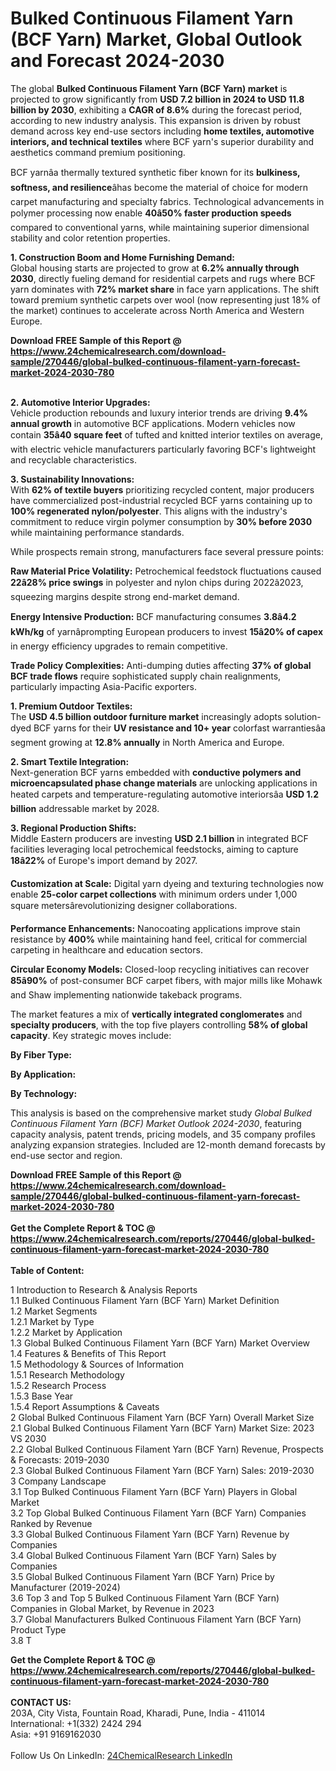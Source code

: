 <h1>Bulked Continuous Filament Yarn (BCF Yarn) Market, Global Outlook and Forecast 2024-2030</h1><p>The global <strong>Bulked Continuous Filament Yarn (BCF Yarn) market</strong> is projected to grow significantly from <strong>USD 7.2 billion in 2024 to USD 11.8 billion by 2030</strong>, exhibiting a <strong>CAGR of 8.6%</strong> during the forecast period, according to new industry analysis. This expansion is driven by robust demand across key end-use sectors including <strong>home textiles, automotive interiors, and technical textiles</strong> where BCF yarn's superior durability and aesthetics command premium positioning.</p><p>BCF yarnâa thermally textured synthetic fiber known for its <strong>bulkiness, softness, and resilience</strong>âhas become the material of choice for modern carpet manufacturing and specialty fabrics. Technological advancements in polymer processing now enable <strong>40â50% faster production speeds</strong> compared to conventional yarns, while maintaining superior dimensional stability and color retention properties.</p><p><strong>1. Construction Boom and Home Furnishing Demand:</strong><br>
Global housing starts are projected to grow at <strong>6.2% annually through 2030</strong>, directly fueling demand for residential carpets and rugs where BCF yarn dominates with <strong>72% market share</strong> in face yarn applications. The shift toward premium synthetic carpets over wool (now representing just 18% of the market) continues to accelerate across North America and Western Europe.</p><div><b>Download FREE Sample of this Report @ 
            <a href="https://www.24chemicalresearch.com/download-sample/270446/global-bulked-continuous-filament-yarn-forecast-market-2024-2030-780">
            https://www.24chemicalresearch.com/download-sample/270446/global-bulked-continuous-filament-yarn-forecast-market-2024-2030-780</a></b></div><br><p><strong>2. Automotive Interior Upgrades:</strong><br>
Vehicle production rebounds and luxury interior trends are driving <strong>9.4% annual growth</strong> in automotive BCF applications. Modern vehicles now contain <strong>35â40 square feet</strong> of tufted and knitted interior textiles on average, with electric vehicle manufacturers particularly favoring BCF's lightweight and recyclable characteristics.</p><p><strong>3. Sustainability Innovations:</strong><br>
With <strong>62% of textile buyers</strong> prioritizing recycled content, major producers have commercialized post-industrial recycled BCF yarns containing up to <strong>100% regenerated nylon/polyester</strong>. This aligns with the industry's commitment to reduce virgin polymer consumption by <strong>30% before 2030</strong> while maintaining performance standards.</p><p>While prospects remain strong, manufacturers face several pressure points:</p><p><strong>Raw Material Price Volatility:</strong> Petrochemical feedstock fluctuations caused <strong>22â28% price swings</strong> in polyester and nylon chips during 2022â2023, squeezing margins despite strong end-market demand.</p><p><strong>Energy Intensive Production:</strong> BCF manufacturing consumes <strong>3.8â4.2 kWh/kg</strong> of yarnâprompting European producers to invest <strong>15â20% of capex</strong> in energy efficiency upgrades to remain competitive.</p><p><strong>Trade Policy Complexities:</strong> Anti-dumping duties affecting <strong>37% of global BCF trade flows</strong> require sophisticated supply chain realignments, particularly impacting Asia-Pacific exporters.</p><p><strong>1. Premium Outdoor Textiles:</strong><br>
The <strong>USD 4.5 billion outdoor furniture market</strong> increasingly adopts solution-dyed BCF yarns for their <strong>UV resistance and 10+ year</strong> colorfast warrantiesâa segment growing at <strong>12.8% annually</strong> in North America and Europe.</p><p><strong>2. Smart Textile Integration:</strong><br>
Next-generation BCF yarns embedded with <strong>conductive polymers and microencapsulated phase change materials</strong> are unlocking applications in heated carpets and temperature-regulating automotive interiorsâa <strong>USD 1.2 billion</strong> addressable market by 2028.</p><p><strong>3. Regional Production Shifts:</strong><br>
Middle Eastern producers are investing <strong>USD 2.1 billion</strong> in integrated BCF facilities leveraging local petrochemical feedstocks, aiming to capture <strong>18â22%</strong> of Europe's import demand by 2027.</p><p><strong>Customization at Scale:</strong> Digital yarn dyeing and texturing technologies now enable <strong>25-color carpet collections</strong> with minimum orders under 1,000 square metersârevolutionizing designer collaborations.</p><p><strong>Performance Enhancements:</strong> Nanocoating applications improve stain resistance by <strong>400%</strong> while maintaining hand feel, critical for commercial carpeting in healthcare and education sectors.</p><p><strong>Circular Economy Models:</strong> Closed-loop recycling initiatives can recover <strong>85â90%</strong> of post-consumer BCF carpet fibers, with major mills like Mohawk and Shaw implementing nationwide takeback programs.</p><p>The market features a mix of <strong>vertically integrated conglomerates</strong> and <strong>specialty producers</strong>, with the top five players controlling <strong>58% of global capacity</strong>. Key strategic moves include:</p><p><strong>By Fiber Type:</strong></p><p><strong>By Application:</strong></p><p><strong>By Technology:</strong></p><p>This analysis is based on the comprehensive market study <em>Global Bulked Continuous Filament Yarn (BCF) Market Outlook 2024-2030</em>, featuring capacity analysis, patent trends, pricing models, and 35 company profiles analyzing expansion strategies. Included are 12-month demand forecasts by end-use sector and region.</p><div><b>Download FREE Sample of this Report @ 
            <a href="https://www.24chemicalresearch.com/download-sample/270446/global-bulked-continuous-filament-yarn-forecast-market-2024-2030-780">
            https://www.24chemicalresearch.com/download-sample/270446/global-bulked-continuous-filament-yarn-forecast-market-2024-2030-780</a></b></div><br><div><b>Get the Complete Report & TOC @ 
            <a href="https://www.24chemicalresearch.com/reports/270446/global-bulked-continuous-filament-yarn-forecast-market-2024-2030-780">
            https://www.24chemicalresearch.com/reports/270446/global-bulked-continuous-filament-yarn-forecast-market-2024-2030-780</a></b></div><br>
            <b>Table of Content:</b><p>1 Introduction to Research & Analysis Reports<br />
    1.1 Bulked Continuous Filament Yarn (BCF Yarn) Market Definition<br />
    1.2 Market Segments<br />
        1.2.1 Market by Type<br />
        1.2.2 Market by Application<br />
    1.3 Global Bulked Continuous Filament Yarn (BCF Yarn) Market Overview<br />
    1.4 Features & Benefits of This Report<br />
    1.5 Methodology & Sources of Information<br />
        1.5.1 Research Methodology<br />
        1.5.2 Research Process<br />
        1.5.3 Base Year<br />
        1.5.4 Report Assumptions & Caveats<br />
2 Global Bulked Continuous Filament Yarn (BCF Yarn) Overall Market Size<br />
    2.1 Global Bulked Continuous Filament Yarn (BCF Yarn) Market Size: 2023 VS 2030<br />
    2.2 Global Bulked Continuous Filament Yarn (BCF Yarn) Revenue, Prospects & Forecasts: 2019-2030<br />
    2.3 Global Bulked Continuous Filament Yarn (BCF Yarn) Sales: 2019-2030<br />
3 Company Landscape<br />
    3.1 Top Bulked Continuous Filament Yarn (BCF Yarn) Players in Global Market<br />
    3.2 Top Global Bulked Continuous Filament Yarn (BCF Yarn) Companies Ranked by Revenue<br />
    3.3 Global Bulked Continuous Filament Yarn (BCF Yarn) Revenue by Companies<br />
    3.4 Global Bulked Continuous Filament Yarn (BCF Yarn) Sales by Companies<br />
    3.5 Global Bulked Continuous Filament Yarn (BCF Yarn) Price by Manufacturer (2019-2024)<br />
    3.6 Top 3 and Top 5 Bulked Continuous Filament Yarn (BCF Yarn) Companies in Global Market, by Revenue in 2023<br />
    3.7 Global Manufacturers Bulked Continuous Filament Yarn (BCF Yarn) Product Type<br />
    3.8 T</p><div><b>Get the Complete Report & TOC @ 
            <a href="https://www.24chemicalresearch.com/reports/270446/global-bulked-continuous-filament-yarn-forecast-market-2024-2030-780">
            https://www.24chemicalresearch.com/reports/270446/global-bulked-continuous-filament-yarn-forecast-market-2024-2030-780</a></b></div><br><b>CONTACT US:</b><br>
            203A, City Vista, Fountain Road, Kharadi, Pune, India - 411014<br>
            International: +1(332) 2424 294<br>
            Asia: +91 9169162030 <br><br>
            Follow Us On LinkedIn: <a href="https://www.linkedin.com/company/24chemicalresearch/">24ChemicalResearch LinkedIn</a>